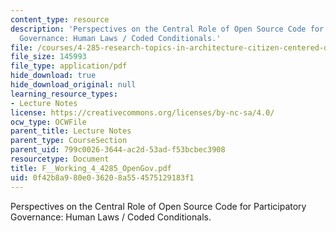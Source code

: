 ```yaml
---
content_type: resource
description: 'Perspectives on the Central Role of Open Source Code for Participatory
  Governance: Human Laws / Coded Conditionals.'
file: /courses/4-285-research-topics-in-architecture-citizen-centered-design-of-open-governance-systems-fall-2002/0f42b8a980e036208a554575129183f1_F__Working_4_4285_OpenGov.pdf
file_size: 145993
file_type: application/pdf
hide_download: true
hide_download_original: null
learning_resource_types:
- Lecture Notes
license: https://creativecommons.org/licenses/by-nc-sa/4.0/
ocw_type: OCWFile
parent_title: Lecture Notes
parent_type: CourseSection
parent_uid: 799c0026-3644-ac2d-53ad-f53bcbec3908
resourcetype: Document
title: F__Working_4_4285_OpenGov.pdf
uid: 0f42b8a9-80e0-3620-8a55-4575129183f1
---
```

Perspectives on the Central Role of Open Source Code for Participatory Governance: Human Laws / Coded Conditionals.